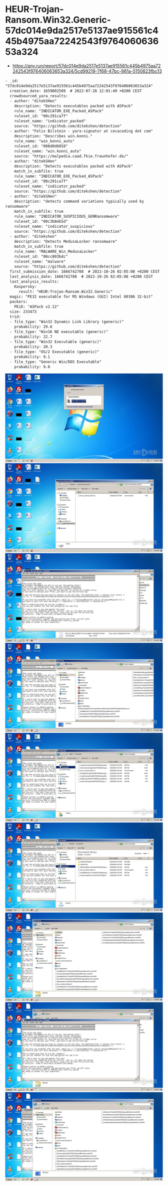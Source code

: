 # HEUR-Trojan-Ransom.Win32.Generic-57dc014e9da2517e5137ae915561c445b4975aa72242543f976406063653a324

- https://any.run/report/57dc014e9da2517e5137ae915561c445b4975aa72242543f976406063653a324/5cd99219-7f68-47bc-981a-5150823fbc13

```
- _id: "57dc014e9da2517e5137ae915561c445b4975aa72242543f976406063653a324"
  creation_date: 1659002509  # 2022-07-28 12:01:49 +0200 CEST
  crowdsourced_yara_results: 
  - author: "ditekSHen"
    description: "Detects executables packed with ASPack"
    rule_name: "INDICATOR_EXE_Packed_ASPack"
    ruleset_id: "00c291ca7f"
    ruleset_name: "indicator_packed"
    source: "https://github.com/ditekshen/detection"
  - author: "Felix Bilstein - yara-signator at cocacoding dot com"
    description: "Describes win.konni."
    rule_name: "win_konni_auto"
    ruleset_id: "008d0d6858"
    ruleset_name: "win.konni_auto"
    source: "https://malpedia.caad.fkie.fraunhofer.de/"
  - author: "ditekSHen"
    description: "Detects executables packed with ASPack"
    match_in_subfile: true
    rule_name: "INDICATOR_EXE_Packed_ASPack"
    ruleset_id: "00c291ca7f"
    ruleset_name: "indicator_packed"
    source: "https://github.com/ditekshen/detection"
  - author: "ditekSHen"
    description: "detects command variations typically used by ransomware"
    match_in_subfile: true
    rule_name: "INDICATOR_SUSPICIOUS_GENRansomware"
    ruleset_id: "00c3b8eb5d"
    ruleset_name: "indicator_suspicious"
    source: "https://github.com/ditekshen/detection"
  - author: "ditekshen"
    description: "Detects MedusaLocker ransomware"
    match_in_subfile: true
    rule_name: "MALWARE_Win_MedusaLocker"
    ruleset_id: "00cc803bdc"
    ruleset_name: "malware"
    source: "https://github.com/ditekshen/detection"
  first_submission_date: 1666742708  # 2022-10-26 02:05:08 +0200 CEST
  last_analysis_date: 1666742708  # 2022-10-26 02:05:08 +0200 CEST
  last_analysis_results: 
    Kaspersky: 
      result: "HEUR:Trojan-Ransom.Win32.Generic"
  magic: "PE32 executable for MS Windows (GUI) Intel 80386 32-bit"
  packers: 
    PEiD: "ASPack v2.12"
  size: 233473
  trid: 
  - file_type: "Win32 Dynamic Link Library (generic)"
    probability: 29.6
  - file_type: "Win16 NE executable (generic)"
    probability: 22.7
  - file_type: "Win32 Executable (generic)"
    probability: 20.3
  - file_type: "OS/2 Executable (generic)"
    probability: 9.1
  - file_type: "Generic Win/DOS Executable"
    probability: 9.0
```

![5cd99219-7f68-47bc-981a-5150823fbc13-1.jpeg](5cd99219-7f68-47bc-981a-5150823fbc13-1.jpeg)
![5cd99219-7f68-47bc-981a-5150823fbc13-3.jpeg](5cd99219-7f68-47bc-981a-5150823fbc13-3.jpeg)
![5cd99219-7f68-47bc-981a-5150823fbc13-8.jpeg](5cd99219-7f68-47bc-981a-5150823fbc13-8.jpeg)
![5cd99219-7f68-47bc-981a-5150823fbc13-10.jpeg](5cd99219-7f68-47bc-981a-5150823fbc13-10.jpeg)
![5cd99219-7f68-47bc-981a-5150823fbc13-11.jpeg](5cd99219-7f68-47bc-981a-5150823fbc13-11.jpeg)
![5cd99219-7f68-47bc-981a-5150823fbc13-12.jpeg](5cd99219-7f68-47bc-981a-5150823fbc13-12.jpeg)
![5cd99219-7f68-47bc-981a-5150823fbc13-18.jpeg](5cd99219-7f68-47bc-981a-5150823fbc13-18.jpeg)
![5cd99219-7f68-47bc-981a-5150823fbc13-19.jpeg](5cd99219-7f68-47bc-981a-5150823fbc13-19.jpeg)
![5cd99219-7f68-47bc-981a-5150823fbc13-20.jpeg](5cd99219-7f68-47bc-981a-5150823fbc13-20.jpeg)
